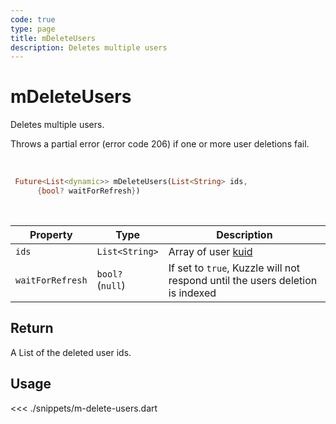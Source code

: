 ```yaml
---
code: true
type: page
title: mDeleteUsers
description: Deletes multiple users
---
```


# mDeleteUsers

Deletes multiple users.

Throws a partial error (error code 206) if one or more user deletions fail.

<br />

```dart
 Future<List<dynamic>> mDeleteUsers(List<String> ids,
      {bool? waitForRefresh})
```

<br />

| Property         | Type                  | Description                                                                                   |
| ---------------- | --------------------- | --------------------------------------------------------------------------------------------- |
| `ids`            | `List<String>`        | Array of user [kuid](/core/2/guides/main-concepts/authentication#kuzzle-user-identifier-kuid) |
| `waitForRefresh` | `bool?`<br />(`null`) | If set to `true`, Kuzzle will not respond until the users deletion is indexed                 |

## Return

A List of the deleted user ids.

## Usage

<<< ./snippets/m-delete-users.dart

